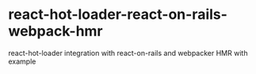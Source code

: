 # react-hot-loader-react-on-rails-webpack-hmr
react-hot-loader integration with react-on-rails and webpacker HMR with example
